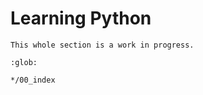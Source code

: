 # Learning Python

```{note}
This whole section is a work in progress.
```

```{toctree}
:glob:

*/00_index
```